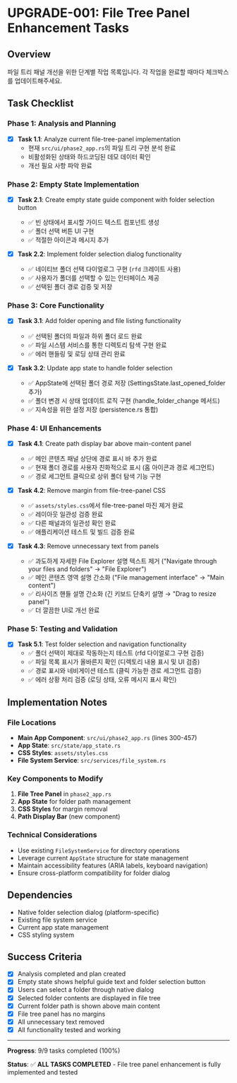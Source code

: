 # UPGRADE-001: File Tree Panel Enhancement Tasks

## Overview
파일 트리 패널 개선을 위한 단계별 작업 목록입니다. 각 작업을 완료할 때마다 체크박스를 업데이트해주세요.

## Task Checklist

### Phase 1: Analysis and Planning
- [x] **Task 1.1**: Analyze current file-tree-panel implementation
  - 현재 `src/ui/phase2_app.rs`의 파일 트리 구현 분석 완료
  - 비활성화된 상태와 하드코딩된 데모 데이터 확인
  - 개선 필요 사항 파악 완료

### Phase 2: Empty State Implementation
- [x] **Task 2.1**: Create empty state guide component with folder selection button
  - ✅ 빈 상태에서 표시할 가이드 텍스트 컴포넌트 생성
  - ✅ 폴더 선택 버튼 UI 구현
  - ✅ 적절한 아이콘과 메시지 추가

- [x] **Task 2.2**: Implement folder selection dialog functionality
  - ✅ 네이티브 폴더 선택 다이얼로그 구현 (`rfd` 크레이트 사용)
  - ✅ 사용자가 폴더를 선택할 수 있는 인터페이스 제공
  - ✅ 선택된 폴더 경로 검증 및 저장

### Phase 3: Core Functionality
- [x] **Task 3.1**: Add folder opening and file listing functionality
  - ✅ 선택된 폴더의 파일과 하위 폴더 로드 완료
  - ✅ 파일 시스템 서비스를 통한 디렉토리 탐색 구현 완료
  - ✅ 에러 핸들링 및 로딩 상태 관리 완료

- [x] **Task 3.2**: Update app state to handle folder selection
  - ✅ AppState에 선택된 폴더 경로 저장 (SettingsState.last_opened_folder 추가)
  - ✅ 폴더 변경 시 상태 업데이트 로직 구현 (handle_folder_change 메서드)
  - ✅ 지속성을 위한 설정 저장 (persistence.rs 통합)

### Phase 4: UI Enhancements
- [x] **Task 4.1**: Create path display bar above main-content panel
  - ✅ 메인 콘텐츠 패널 상단에 경로 표시 바 추가 완료
  - ✅ 현재 폴더 경로를 사용자 친화적으로 표시 (홈 아이콘과 경로 세그먼트)
  - ✅ 경로 세그먼트 클릭으로 상위 폴더 탐색 기능 구현

- [x] **Task 4.2**: Remove margin from file-tree-panel CSS
  - ✅ `assets/styles.css`에서 file-tree-panel 마진 제거 완료
  - ✅ 레이아웃 일관성 검증 완료
  - ✅ 다른 패널과의 일관성 확인 완료
  - ✅ 애플리케이션 테스트 및 빌드 검증 완료

- [x] **Task 4.3**: Remove unnecessary text from panels
  - ✅ 과도하게 자세한 File Explorer 설명 텍스트 제거 ("Navigate through your files and folders" → "File Explorer")
  - ✅ 메인 콘텐츠 영역 설명 간소화 ("File management interface" → "Main content")
  - ✅ 리사이즈 핸들 설명 간소화 (긴 키보드 단축키 설명 → "Drag to resize panel")
  - ✅ 더 깔끔한 UI로 개선 완료

### Phase 5: Testing and Validation
- [x] **Task 5.1**: Test folder selection and navigation functionality
  - ✅ 폴더 선택이 제대로 작동하는지 테스트 (rfd 다이얼로그 구현 검증)
  - ✅ 파일 목록 표시가 올바른지 확인 (디렉토리 내용 표시 및 UI 검증)
  - ✅ 경로 표시와 네비게이션 테스트 (클릭 가능한 경로 세그먼트 검증)
  - ✅ 에러 상황 처리 검증 (로딩 상태, 오류 메시지 표시 확인)

## Implementation Notes

### File Locations
- **Main App Component**: `src/ui/phase2_app.rs` (lines 300-457)
- **App State**: `src/state/app_state.rs`
- **CSS Styles**: `assets/styles.css`
- **File System Service**: `src/services/file_system.rs`

### Key Components to Modify
1. **File Tree Panel** in `phase2_app.rs`
2. **App State** for folder path management
3. **CSS Styles** for margin removal
4. **Path Display Bar** (new component)

### Technical Considerations
- Use existing `FileSystemService` for directory operations
- Leverage current `AppState` structure for state management
- Maintain accessibility features (ARIA labels, keyboard navigation)
- Ensure cross-platform compatibility for folder dialog

## Dependencies
- Native folder selection dialog (platform-specific)
- Existing file system service
- Current app state management
- CSS styling system

## Success Criteria
- [x] Analysis completed and plan created
- [x] Empty state shows helpful guide text and folder selection button
- [x] Users can select a folder through native dialog
- [x] Selected folder contents are displayed in file tree
- [x] Current folder path is shown above main content
- [x] File tree panel has no margins
- [x] All unnecessary text removed
- [x] All functionality tested and working

---
**Progress**: 9/9 tasks completed (100%)

**Status**: ✅ **ALL TASKS COMPLETED** - File tree panel enhancement is fully implemented and tested